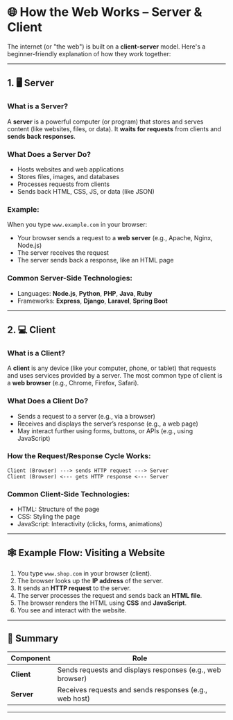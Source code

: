 
# 🌐 How the Web Works – Server & Client

The internet (or "the web") is built on a **client-server** model. Here's a beginner-friendly explanation of how they work together:

---

## 1. 🖥️ Server

### What is a Server?

A **server** is a powerful computer (or program) that stores and serves content (like websites, files, or data). It **waits for requests** from clients and **sends back responses**.

### What Does a Server Do?

* Hosts websites and web applications
* Stores files, images, and databases
* Processes requests from clients
* Sends back HTML, CSS, JS, or data (like JSON)

### Example:

When you type `www.example.com` in your browser:

* Your browser sends a request to a **web server** (e.g., Apache, Nginx, Node.js)
* The server receives the request
* The server sends back a response, like an HTML page

### Common Server-Side Technologies:

* Languages: **Node.js**, **Python**, **PHP**, **Java**, **Ruby**
* Frameworks: **Express**, **Django**, **Laravel**, **Spring Boot**

---

## 2. 💻 Client

### What is a Client?

A **client** is any device (like your computer, phone, or tablet) that requests and uses services provided by a server. The most common type of client is a **web browser** (e.g., Chrome, Firefox, Safari).

### What Does a Client Do?

* Sends a request to a server (e.g., via a browser)
* Receives and displays the server’s response (e.g., a web page)
* May interact further using forms, buttons, or APIs (e.g., using JavaScript)

### How the Request/Response Cycle Works:

```text
Client (Browser) ---> sends HTTP request ---> Server
Client (Browser) <--- gets HTTP response <--- Server
```

### Common Client-Side Technologies:

* HTML: Structure of the page
* CSS: Styling the page
* JavaScript: Interactivity (clicks, forms, animations)

---

## 🕸️ Example Flow: Visiting a Website

1. You type `www.shop.com` in your browser (client).
2. The browser looks up the **IP address** of the server.
3. It sends an **HTTP request** to the server.
4. The server processes the request and sends back an **HTML file**.
5. The browser renders the HTML using **CSS** and **JavaScript**.
6. You see and interact with the website.

---

## 🔄 Summary

| Component  | Role                                                      |
| ---------- | --------------------------------------------------------- |
| **Client** | Sends requests and displays responses (e.g., web browser) |
| **Server** | Receives requests and sends responses (e.g., web host)    |

---

